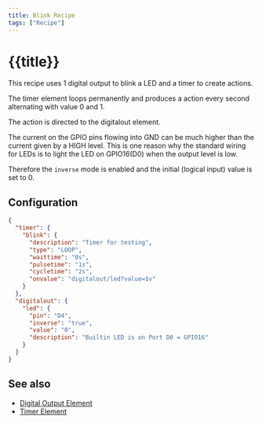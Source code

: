 ```yaml
---
title: Blink Recipe
tags: ["Recipe"]
---
```


# {{title}}

This recipe uses 1 digital output to blink a LED and a timer to create actions.

The timer element loops permanently and produces a action every second alternating with value 0 and 1.

The action is directed to the digitalout element.

The current on the GPIO pins flowing into GND can be much higher than the current given by a HIGH level.
This is one reason why the standard wiring for LEDs is to light the LED on GPIO16(D0) when the output level is low.

Therefore the `inverse` mode is enabled and the initial (logical input) value is set to 0.

## Configuration

``` json
{
  "timer": {
    "blink": {
      "description": "Timer for testing",
      "type": "LOOP",
      "waittime": "0s",
      "pulsetime": "1s",
      "cycletime": "2s",
      "onvalue": "digitalout/led?value=$v"
    }
  },
  "digitalout": {
    "led": {
      "pin": "D4",
      "inverse": "true",
      "value": "0",
      "description": "Builtin LED is on Port D0 = GPIO16"
    }
  }
}
```

## See also

* [Digital Output Element](/elements/digitalout.md)
* [Timer Element](/elements/timer.md)
